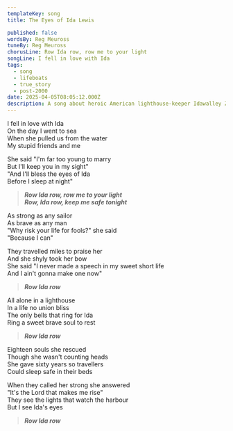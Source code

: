 ```yaml
---
templateKey: song
title: The Eyes of Ida Lewis

published: false
wordsBy: Reg Meuross
tuneBy: Reg Meuross
chorusLine: Row Ida row, row me to your light
songLine: I fell in love with Ida
tags:
  - song
  - lifeboats
  - true_story
  - post-2000
date: 2025-04-05T08:05:12.000Z
description: A song about heroic American lighthouse-keeper Idawalley Zoradia Lewis (1842 – 1911).  Responding to criticism that it was un-ladylike for women to row boats, Lewis said that "None – but a donkey, would consider it 'un-feminine', to save lives."
---
```

I fell in love with Ida\
On the day I went to sea\
When she pulled us from the water\
My stupid friends and me

She said "I'm far too young to marry\
But I'll keep you in my sight"\
"And I'll bless the eyes of Ida\
Before I sleep at night"

>***Row Ida row, row me to your light\
Row, Ida row, keep me safe tonight***

As strong as any sailor\
As brave as any man\
"Why risk your life for fools?" she said\
"Because I can"

They travelled miles to praise her\
And she shyly took her bow\
She said "I never made a speech in my sweet short life\
And I ain't gonna make one now"

>***Row Ida row***

All alone in a lighthouse\
In a life no union bliss\
The only bells that ring for Ida\
Ring a sweet brave soul to rest

>***Row Ida row***

Eighteen souls she rescued\
Though she wasn't counting heads\
She gave sixty years so travellers\
Could sleep safe in their beds

When they called her strong she answered\
"It's the Lord that makes me rise"\
They see the lights that watch the harbour\
But I see Ida's eyes

>***Row Ida row***


